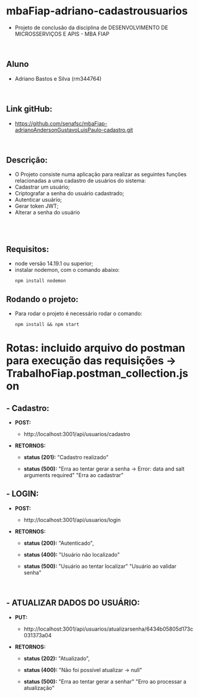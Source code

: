 # mbaFiap-adriano-cadastrousuarios
  - Projeto de conclusão da disciplina de DESENVOLVIMENTO DE MICROSSERVIÇOS E APIS - MBA FIAP

<br>

## Aluno 
  -  Adriano Bastos e Silva (rm344764)
  
<br>

  ## Link gitHub:
  - https://github.com/senafsc/mbaFiap-adrianoAndersonGustavoLuisPaulo-cadastro.git

<br>

## Descrição:
  - O Projeto consiste numa aplicação para realizar as seguintes funções relacionadas a uma cadastro de usuários do sistema:
  - Cadastrar um usuário;
  - Criptografar a senha do usuário cadastrado;
  - Autenticar usuário;
  - Gerar token JWT;
  - Alterar a senha do usuário

<br><br>

## Requisitos:
- node versão 14.19.1 ou superior;
- instalar nodemon, com o comando abaixo: 
  ```
  npm install nodemon
  ```

## Rodando o projeto:
  - Para rodar o projeto é necessário rodar o comando:
    ```
    npm install && npm start
    ```

# Rotas: incluido arquivo do postman para execução das requisições -> TrabalhoFiap.postman_collection.json

  ## - Cadastro:
  - **POST:**
    - http://localhost:3001/api/usuarios/cadastro
    
  - **RETORNOS:**
    - **status (201):**
      "Cadastro realizado"
    
    - **status (500):**
      "Erra ao tentar gerar a senha -> Error: data and salt arguments required"
      "Erra ao cadastrar"
  
  ## - LOGIN:
  - **POST:**
    - http://localhost:3001/api/usuarios/login
   
  - **RETORNOS:**
    - **status (200):**
        "Autenticado",
       
    - **status (400):**
        "Usuário não localizado"

    - **status (500):**
       "Usuário ao tentar localizar"
       "Usuário ao validar senha"    
<br>

 ## - ATUALIZAR DADOS DO USUÁRIO:
  - **PUT:**
    - http://localhost:3001/api/usuarios/atualizarsenha/6434b05805d173c031373a04
    
  - **RETORNOS:**
    - **status (202):**
      "Atualizado",
      
    - **status (400):**
      "Não foi possível atualizar -> null"

    - **status (500):**
       "Erra ao tentar gerar a senhar"
       "Erro ao processar a atualização"

      
